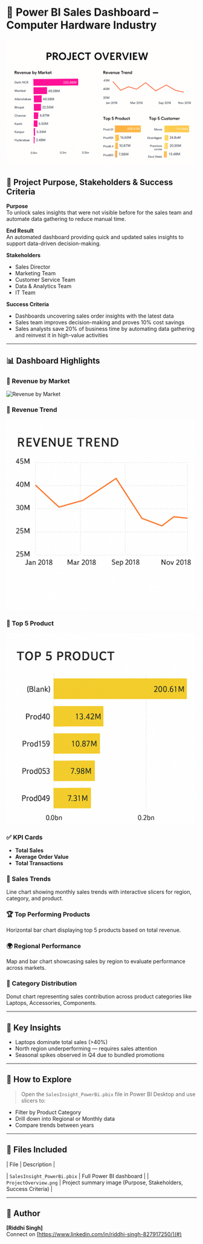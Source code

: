 
# 💼 Power BI Sales Dashboard – Computer Hardware Industry

![Project Overview](ProjectOverview2.png)

## 🎯 Project Purpose, Stakeholders & Success Criteria

**Purpose**  
To unlock sales insights that were not visible before for the sales team and automate data gathering to reduce manual time.

**End Result**  
An automated dashboard providing quick and updated sales insights to support data-driven decision-making.

**Stakeholders**  
- Sales Director  
- Marketing Team  
- Customer Service Team  
- Data & Analytics Team  
- IT Team

**Success Criteria**  
- Dashboards uncovering sales order insights with the latest data  
- Sales team improves decision-making and proves 10% cost savings  
- Sales analysts save 20% of business time by automating data gathering and reinvest it in high-value activities

---

## 📊 Dashboard Highlights

### 📌 Revenue by Market
![Revenue by Market](CRevenueByMarket.png)

### 📌 Revenue Trend
![Revenue Trend](RevenueTrend.png)

### 📌 Top 5 Product
![Top 5 Product](Top5Product.png)

### ✅ KPI Cards
- **Total Sales**
- **Average Order Value**
- **Total Transactions**

### 📆 Sales Trends
Line chart showing monthly sales trends with interactive slicers for region, category, and product.

### 🏆 Top Performing Products
Horizontal bar chart displaying top 5 products based on total revenue.

### 🌍 Regional Performance
Map and bar chart showcasing sales by region to evaluate performance across markets.

### 🍩 Category Distribution
Donut chart representing sales contribution across product categories like Laptops, Accessories, Components.

---

## 🧠 Key Insights

- Laptops dominate total sales (>40%)
- North region underperforming — requires sales attention
- Seasonal spikes observed in Q4 due to bundled promotions

---

## 🚀 How to Explore

> Open the `SalesInsight_PowerBi.pbix` file in Power BI Desktop and use slicers to:
- Filter by Product Category
- Drill down into Regional or Monthly data
- Compare trends between years

---

## 📁 Files Included

| File | Description |

| `SalesInsight_PowerBi.pbix` | Full Power BI dashboard |
| `ProjectOverview.png` | Project summary image (Purpose, Stakeholders, Success Criteria) |


---

## 📌 Author

**[Riddhi Singh]**  
Connect on [https://www.linkedin.com/in/riddhi-singh-827917250/](#)


